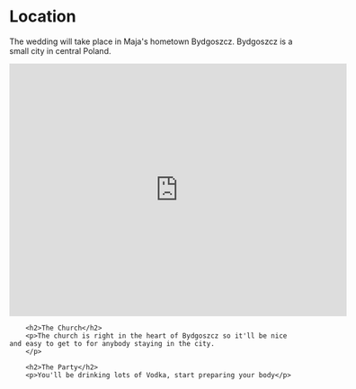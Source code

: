 <h1>Location</h1>
        <p>The wedding will take place in Maja's hometown Bydgoszcz. Bydgoszcz is a small city in central Poland.</p>
        <iframe class="gmap" src="https://www.google.com/maps/embed?pb=!1m18!1m12!1m3!1d76612.23537502353!2d17.968143079605596!3d53.12576961034115!2m3!1f0!2f0!3f0!3m2!1i1024!2i768!4f13.1!3m3!1m2!1s0x47031386764ebd6f%3A0xe49ee48c4b65f30e!2sBydgoszcz%2C%20Poland!5e0!3m2!1sen!2suk!4v1642445826094!5m2!1sen!2suk" width="600" height="450" style="border:0;" allowfullscreen="" loading="lazy"></iframe>

        <h2>The Church</h2>
        <p>The church is right in the heart of Bydgoszcz so it'll be nice and easy to get to for anybody staying in the city.
        </p>

        <h2>The Party</h2>
        <p>You'll be drinking lots of Vodka, start preparing your body</p>